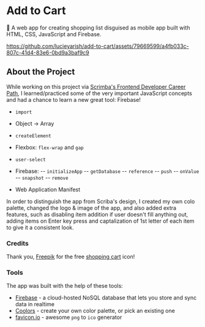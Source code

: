 # Add to Cart

🛒 A web app for creating shopping list disguised as mobile app built with HTML, CSS, JavaScript and Firebase.

https://github.com/lucieyarish/add-to-cart/assets/79669599/a4fb033c-807c-41d4-83e6-0bd9a3baf9c9

## About the Project

While working on this project via [Scrimba's Frontend Developer Career Path](https://scrimba.com/learn/frontend), I learned/practiced some of the very important JavaScript concepts and had a chance to learn a new great tool: Firebase!

- `import`
- Object -> Array
- `createElement`
- Flexbox: `flex-wrap` and `gap`
- `user-select`

- Firebase:
  -- `initializeApp`
  -- `getDatabase`
  -- `reference`
  -- `push`
  -- `onValue`
  -- `snapshot`
  -- `remove`

- Web Application Manifest

In order to distinguish the app from Scriba's design, I created my own colo palette, changed the logo & image of the app, and also added extra features, such as disabling item addition if user doesn't fill anything out, adding items on Enter key press and captalization of 1st letter of each item to give it a consistent look.

### Credits
Thank you, [Freepik](https://www.freepik.com/) for the free [shopping cart](https://www.freepik.com/icon/shopping-cart_4529740) icon!

### Tools
The app was built with the help of these tools:
- [Firebase](https://firebase.google.com/) - a cloud-hosted NoSQL database that lets you store and sync data in realtime
- [Coolors](https://coolors.co/) - create your own color palette, or pick an existing one
- [favicon.io](https://favicon.io/) - awesome `png` to `ico` generator
